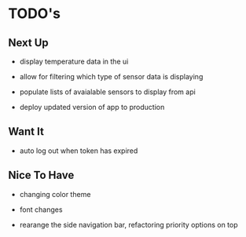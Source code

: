 # TODO's

## Next Up

- display temperature data in the ui

- allow for filtering which type of sensor data is displaying

- populate lists of avaialable sensors to display from api

- deploy updated version of app to production



## Want It

- auto log out when token has expired

## Nice To Have

- changing color theme

- font changes

- rearange the side navigation bar, refactoring priority options on top